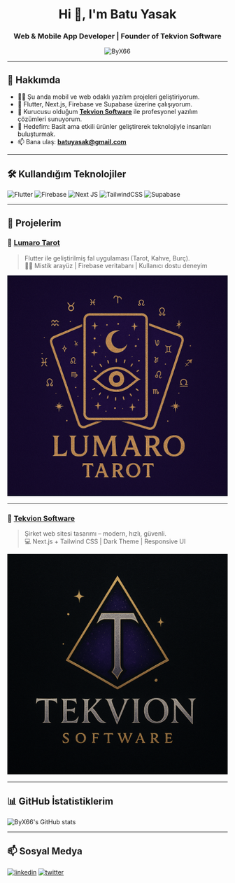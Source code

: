 <h1 align="center">Hi 👋, I'm Batu Yasak</h1>
<h3 align="center">Web & Mobile App Developer | Founder of Tekvion Software</h3>

<p align="center">
  <img src="https://komarev.com/ghpvc/?username=ByX66&label=Profile+Views&color=0e75b6&style=flat" alt="ByX66" />
</p>

---

## 🚀 Hakkımda

- 👨‍💻 Şu anda mobil ve web odaklı yazılım projeleri geliştiriyorum.  
- 🧠 Flutter, Next.js, Firebase ve Supabase üzerine çalışıyorum.  
- 🚀 Kurucusu olduğum [**Tekvion Software**](https://tekvion.com) ile profesyonel yazılım çözümleri sunuyorum.  
- 🎯 Hedefim: Basit ama etkili ürünler geliştirerek teknolojiyle insanları buluşturmak.  
- 📫 Bana ulaş: **batuyasak@gmail.com**

---

## 🛠️ Kullandığım Teknolojiler

![Flutter](https://img.shields.io/badge/-Flutter-02569B?style=for-the-badge&logo=flutter&logoColor=white)
![Firebase](https://img.shields.io/badge/-Firebase-FFCA28?style=for-the-badge&logo=firebase&logoColor=black)
![Next JS](https://img.shields.io/badge/-Next.js-black?style=for-the-badge&logo=next.js)
![TailwindCSS](https://img.shields.io/badge/-TailwindCSS-38B2AC?style=for-the-badge&logo=tailwind-css&logoColor=white)
![Supabase](https://img.shields.io/badge/-Supabase-3ECF8E?style=for-the-badge&logo=supabase&logoColor=black)

---

## 📱 Projelerim

### 🔮 [Lumaro Tarot](https://github.com/ByX66/lumaro-tarot)
> Flutter ile geliştirilmiş fal uygulaması (Tarot, Kahve, Burç).  
> 🧙‍♀️ Mistik arayüz | Firebase veritabanı | Kullanıcı dostu deneyim

![Lumaro Tarot](https://github.com/ByX66/ByX66/blob/main/screenshots/LumaroTarot.png)

---

### 💼 [Tekvion Software](https://github.com/ByX66/tekvion-software)
> Şirket web sitesi tasarımı – modern, hızlı, güvenli.  
> 💻 Next.js + Tailwind CSS | Dark Theme | Responsive UI

![Tekvion Software](https://github.com/ByX66/ByX66/blob/main/screenshots/TekvionSoftware.png)

---

## 📊 GitHub İstatistiklerim

![ByX66's GitHub stats](https://github-readme-stats.vercel.app/api?username=ByX66&show_icons=true&theme=radical)

---

## 📫 Sosyal Medya

<p align="left">
<a href="https://linkedin.com/in/yourlinkedin" target="blank"><img align="center" src="https://img.shields.io/badge/-LinkedIn-0077B5?style=flat-square&logo=linkedin&logoColor=white" alt="linkedin" /></a>
<a href="https://twitter.com/yourtwitter" target="blank"><img align="center" src="https://img.shields.io/badge/-Twitter-1DA1F2?style=flat-square&logo=twitter&logoColor=white" alt="twitter" /></a>
</p>
